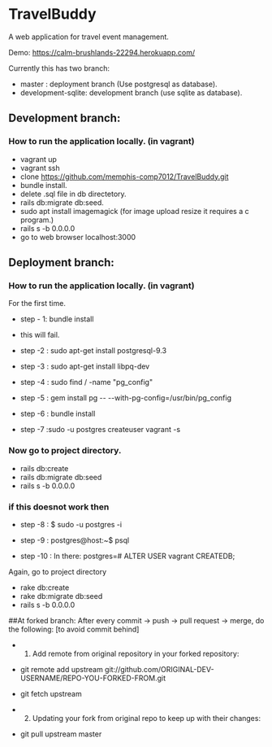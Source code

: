# TravelBuddy
A web application for travel event management.

Demo: https://calm-brushlands-22294.herokuapp.com/

Currently this has two branch: 

- master : deployment branch (Use postgresql as database).
- development-sqlite: development branch (use sqlite as database).


## Development branch:
### How to run the application locally. (in vagrant)
- vagrant up 
- vagrant ssh
- clone https://github.com/memphis-comp7012/TravelBuddy.git
- bundle install.
- delete .sql file in db directetory.
- rails db:migrate db:seed.
- sudo apt install imagemagick (for image upload resize it requires a c program.)
- rails s -b 0.0.0.0
- go to web browser localhost:3000

## Deployment branch:
### How to run the application locally. (in vagrant)
For the first time. 

- step - 1: bundle install
- this will fail.
- step -2 : sudo apt-get install postgresql-9.3
- step -3 : sudo apt-get install libpq-dev
- step -4 : sudo find / -name "pg_config"
- step -5 : gem install pg -- --with-pg-config=/usr/bin/pg_config

- step -6 : bundle install
- step -7 :sudo -u postgres createuser vagrant -s

### Now go to project directory. 
- rails db:create
- rails db:migrate db:seed
- rails s -b 0.0.0.0

### if this doesnot work then 
- step -8 : $ sudo -u postgres -i

- step -9 : postgres@host:~$ psql
- step -10 : In there: postgres=# ALTER USER vagrant CREATEDB;


Again, go to project directory
- rake db:create
- rake db:migrate db:seed
- rails s -b 0.0.0.0


##At forked branch: 
After every commit -> push -> pull request -> merge, do the following: [to avoid commit behind]
- 1. Add remote from original repository in your forked repository:

- git remote add upstream git://github.com/ORIGINAL-DEV-USERNAME/REPO-YOU-FORKED-FROM.git
- git fetch upstream
- 2. Updating your fork from original repo to keep up with their changes:
- git pull upstream master
